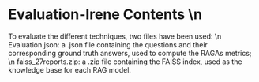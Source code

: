 # Evaluation-Irene Contents \n
To evaluate the different techniques, two files have been used: \n
Evaluation.json: a .json file containing the questions and their corresponding ground truth answers, used to compute the RAGAs metrics; \n
faiss_27reports.zip: a .zip file containing the FAISS index, used as the knowledge base for each RAG model.
